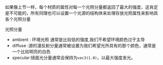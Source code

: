 如果像上节一样，每个材质的属性对每一个光照分量都返回了最大的强度，这肯定是不可能的，所有同理也可以设置一个光源的结构体来处理存放光照属性来影响其各个光照分量

光照分量

- ambient : 环境光照 通常是比较低的强度,我们不希望环境颜色过于主导
- diffuse :源的漫反射分量通常被设置为我们希望光所具有的那个颜色，通常是一个比较明亮的白色
- specular:镜面光分量通常会保持为`vec3(1.0)`，以最大强度发光。